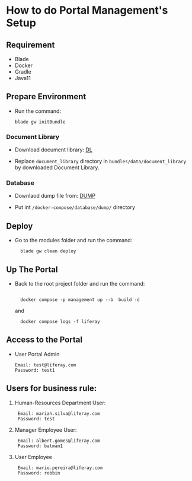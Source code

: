 # How to do Portal Management's Setup 

  ## Requirement
   - Blade
   - Docker
   - Gradle
   - Java11

  ## Prepare Environment

  - Run the command:
  
    ```
    blade gw initBundle
    ```

  ### Document Library

  - Download document library: [DL]("https://drive.google.com/drive/folders/16zYwNSLNeX9PHvIBtbVykoANGiucUZ3j")
  
  - Replace `document_library` directory in `bundles/data/document_library` by downloaded Document Library.
  
  ### Database
  
  - Downlaod dump file from: [DUMP]("https://drive.google.com/drive/folders/119ru6sVE5WrFPiHwVzfaK-j5ELtqvFOC")

  - Put int `/docker-compose/database/dump/` directory
  
  ## Deploy
  
   - Go to the modules folder and run the command:
   
     ```
       blade gw clean deploy
     ```
      
  ## Up The Portal
  
  - Back to the root project folder and run the command:
    ```
    
      docker compose -p management up --b  build -d
    ```

    and
    
    ```
      docker compose logs -f liferay
    ```

  
  ## Access to the Portal

  - User Portal Admin

        Email: test@liferay.com
        Password: test1

  ## Users for business rule:

  1. Human-Resources Department User:
      
          Email: mariah.silva@liferay.com
          Password: test
  
  2. Manager Employee User:
  
          Email: albert.gomes@liferay.com
          Password: batman1
  
  3. User Employee
  
          Email: mario.pereira@liferay.com
          Password: robbin
  
